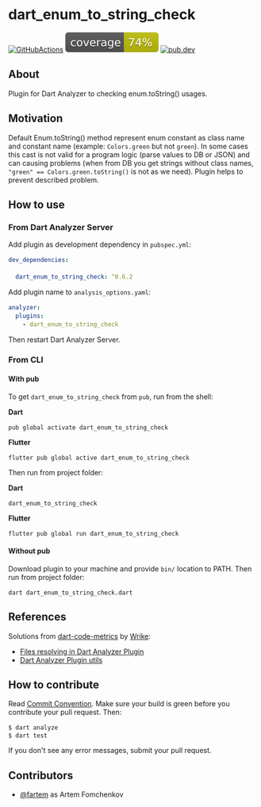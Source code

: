 # dart_enum_to_string_check

[![GitHubActions](https://github.com/fartem/dart-enum-to-string-check/workflows/Dart/badge.svg)](https://github.com/fartem/dart-enum-to-string-check/actions?query=workflow%3ADart)
![Coverage](./coverage_badge.svg)
[![pub.dev](https://img.shields.io/pub/v/dart_enum_to_string_check.svg)](https://pub.dartlang.org/packages/dart_enum_to_string_check)

## About

Plugin for Dart Analyzer to checking enum.toString() usages.

## Motivation

Default Enum.toString() method represent enum constant as class name and constant name (example: `Colors.green` but not `green`). In some cases this cast is not valid for a program logic (parse values to DB or JSON) and can causing problems (when from DB you get strings without class names, `"green" == Colors.green.toString()` is not as we need). Plugin helps to prevent described problem.

## How to use

### From Dart Analyzer Server

Add plugin as development dependency in `pubspec.yml`:

```yaml
dev_dependencies:

  dart_enum_to_string_check: ^0.6.2

```

Add plugin name to `analysis_options.yaml`:

```yaml
analyzer:
  plugins:
    - dart_enum_to_string_check
```

Then restart Dart Analyzer Server.

### From CLI

#### With pub

To get `dart_enum_to_string_check` from `pub`, run from the shell:

__Dart__

```shell
pub global activate dart_enum_to_string_check
```

__Flutter__

```shell
flutter pub global active dart_enum_to_string_check
```

Then run from project folder:

__Dart__

```shell
dart_enum_to_string_check
```

__Flutter__

```shell
flutter pub global run dart_enum_to_string_check
```

#### Without pub

Download plugin to your machine and provide `bin/` location to PATH. Then run from project folder:

```shell
dart dart_enum_to_string_check.dart
```

## References

Solutions from [dart-code-metrics](https://github.com/wrike/dart-code-metrics) by [Wrike](https://github.com/wrike):
- [Files resolving in Dart Analyzer Plugin](https://github.com/fartem/dart-enum-to-string-check/blob/master/lib/src/analyzer_plugin/analyzer_plugin.dart)
- [Dart Analyzer Plugin utils](https://github.com/fartem/dart-enum-to-string-check/blob/master/lib/src/analyzer_plugin/analyzer_plugin_utils.dart)

## How to contribute

Read [Commit Convention](https://github.com/fartem/repository-rules/blob/master/commit-convention/COMMIT_CONVENTION.md). Make sure your build is green before you contribute your pull request. Then:

```shell
$ dart analyze
$ dart test
```

If you don't see any error messages, submit your pull request.

## Contributors

- [@fartem](https://github.com/fartem) as Artem Fomchenkov
